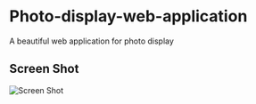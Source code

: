 # Photo-display-web-application
A beautiful web application for photo display

## Screen Shot
![Screen Shot](https://github.com/YH-G/Photo-display-web-application/blob/master/demo/demo.gif?raw=true)
